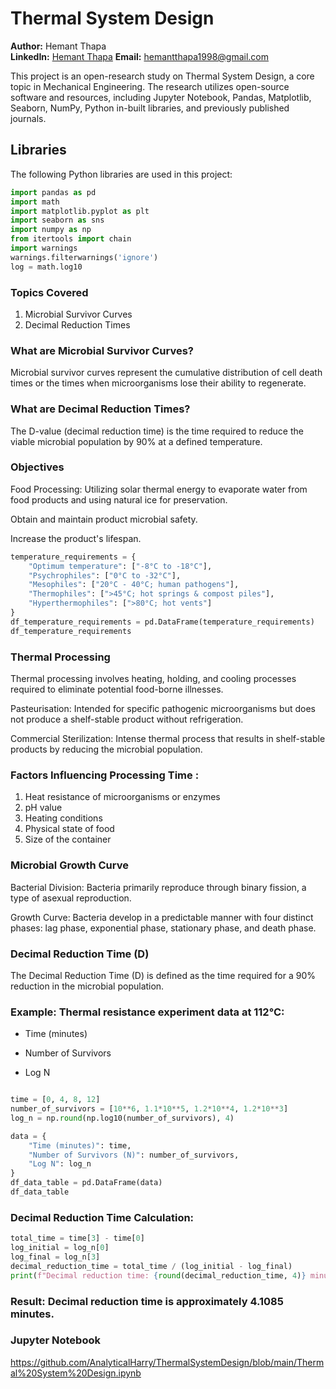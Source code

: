 # Thermal System Design 

**Author:** Hemant Thapa  
**LinkedIn:** [Hemant Thapa](https://www.linkedin.com/in/thapahemant/)
**Email:** hemantthapa1998@gmail.com

This project is an open-research study on Thermal System Design, a core topic in Mechanical Engineering. The research utilizes open-source software and resources, including Jupyter Notebook, Pandas, Matplotlib, Seaborn, NumPy, Python in-built libraries, and previously published journals.


## Libraries

The following Python libraries are used in this project:

```python
import pandas as pd
import math
import matplotlib.pyplot as plt
import seaborn as sns
import numpy as np
from itertools import chain
import warnings
warnings.filterwarnings('ignore')
log = math.log10
```

### Topics Covered

1. Microbial Survivor Curves
2. Decimal Reduction Times

### What are Microbial Survivor Curves?

Microbial survivor curves represent the cumulative distribution of cell death times or the times when microorganisms lose their ability to regenerate.

### What are Decimal Reduction Times?

The D-value (decimal reduction time) is the time required to reduce the viable microbial population by 90% at a defined temperature.

### Objectives

Food Processing: Utilizing solar thermal energy to evaporate water from food products and using natural ice for preservation.

Obtain and maintain product microbial safety.

Increase the product's lifespan.

```python
temperature_requirements = {
    "Optimum temperature": ["-8°C to -18°C"],
    "Psychrophiles": ["0°C to -32°C"],
    "Mesophiles": ["20°C - 40°C; human pathogens"],
    "Thermophiles": [">45°C; hot springs & compost piles"],
    "Hyperthermophiles": [">80°C; hot vents"]
}
df_temperature_requirements = pd.DataFrame(temperature_requirements)
df_temperature_requirements
```

### Thermal Processing

Thermal processing involves heating, holding, and cooling processes required to eliminate potential food-borne illnesses.

Pasteurisation: Intended for specific pathogenic microorganisms but does not produce a shelf-stable product without refrigeration.

Commercial Sterilization: Intense thermal process that results in shelf-stable products by reducing the microbial population.

### Factors Influencing Processing Time : 

1. Heat resistance of microorganisms or enzymes
2. pH value
3. Heating conditions
4. Physical state of food
5. Size of the container


### Microbial Growth Curve

Bacterial Division: Bacteria primarily reproduce through binary fission, a type of asexual reproduction.

Growth Curve: Bacteria develop in a predictable manner with four distinct phases: lag phase, exponential phase, stationary phase, and death phase.

### Decimal Reduction Time (D)

The Decimal Reduction Time (D) is defined as the time required for a 90% reduction in the microbial population.

### Example: Thermal resistance experiment data at 112°C:

- Time (minutes)

- Number of Survivors

- Log N

``` python

time = [0, 4, 8, 12]
number_of_survivors = [10**6, 1.1*10**5, 1.2*10**4, 1.2*10**3]
log_n = np.round(np.log10(number_of_survivors), 4)

data = {
    "Time (minutes)": time,
    "Number of Survivors (N)": number_of_survivors,
    "Log N": log_n
}
df_data_table = pd.DataFrame(data)
df_data_table
```

### Decimal Reduction Time Calculation:

```python
total_time = time[3] - time[0]
log_initial = log_n[0]
log_final = log_n[3]
decimal_reduction_time = total_time / (log_initial - log_final)
print(f"Decimal reduction time: {round(decimal_reduction_time, 4)} minutes")
```

### Result: Decimal reduction time is approximately 4.1085 minutes.

### Jupyter Notebook 

https://github.com/AnalyticalHarry/ThermalSystemDesign/blob/main/Thermal%20System%20Design.ipynb


